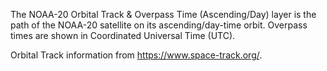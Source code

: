 The NOAA-20 Orbital Track & Overpass Time (Ascending/Day) layer is the path of the NOAA-20 satellite on its ascending/day-time orbit. Overpass times are shown in Coordinated Universal Time (UTC). 

Orbital Track information from <https://www.space-track.org/>.
